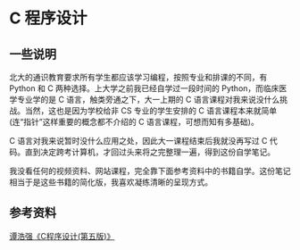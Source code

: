 # C 程序设计

## 一些说明

北大的通识教育要求所有学生都应该学习编程，按照专业和排课的不同，有 Python 和 C 两种选择。上大学之前我已经自学过一段时间的 Python，而临床医学专业学的是 C 语言，触类旁通之下，大一上期的 C 语言课程对我来说没什么挑战。当然，这也是因为学校给非 CS 专业的学生安排的 C 语言课程本来就简单(连“指针”这样重要的概念都不介绍的 C 语言课程，可想而知有多基础)。

C 语言对我来说暂时没什么应用之处，因此大一课程结束后我就没再写过 C 代码。直到决定跨考计算机，才回过头来将之完整理一遍，得到这份自学笔记。

我没看任何的视频资料、网站课程，完全靠下面参考资料中的书籍自学。这份笔记相当于是这些书籍的简化版，我喜欢凝练清晰的呈现方式。

## 参考资料

[谭浩强《C程序设计(第五版)》](https://book.douban.com/subject/30385709/)